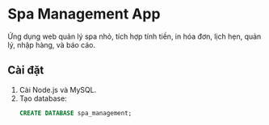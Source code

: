 # Spa Management App

Ứng dụng web quản lý spa nhỏ, tích hợp tính tiền, in hóa đơn, lịch hẹn, quản lý, nhập hàng, và báo cáo.

## Cài đặt

1. Cài Node.js và MySQL.
2. Tạo database:
   ```sql
   CREATE DATABASE spa_management;